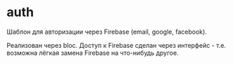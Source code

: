# auth

Шаблон для авторизации через Firebase (email, google, facebook).

Реализован через bloc. Доступ к Firebase сделан через интерфейс - т.е. возможна лёгкая замена Firebase на что-нибудь другое.
